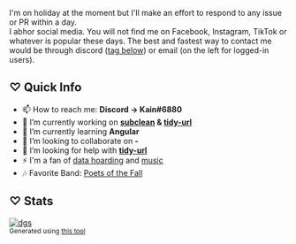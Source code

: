 I'm on holiday at the moment but I'll make an effort to respond to any issue or PR within a day.  
I abhor social media. You will not find me on Facebook, Instagram, TikTok or whatever is popular these days. The best and fastest way to contact me would be through discord ([tag below](#-quick-info)) or email (on the left for logged-in users).   

## ♡ Quick Info 
  
- 📫 How to reach me: **Discord → Kain#6880**  
- 🔭 I’m currently working on **[subclean](https://github.com/DrKain/subclean) & [tidy-url](https://github.com/DrKain/tidy-url)**
- 🌱 I’m currently learning **Angular**  
- 👯 I’m looking to collaborate on **-**   
- 🤔 I’m looking for help with **[tidy-url](https://github.com/DrKain/tidy-url)**  
- ⚡ I'm a fan of [data hoarding](https://www.reddit.com/r/DataHoarder/) and [music](https://www.last.fm/user/KainSir)    
- 🎶 Favorite Band: [Poets of the Fall](https://open.spotify.com/artist/1AZ30JnvQU1pbX6sbRE0Yn)  

## ♡ Stats  
  
[![dgs](https://github-readme-stats.vercel.app/api?username=DrKain&show_icons=true&hide_border=false&include_all_commits=true&count_private=true&hide=contribs)](https://github.com/DrKain)  
<sup> Generated using [this tool](https://github.com/anuraghazra/github-readme-stats)</sup>  
